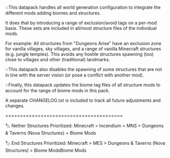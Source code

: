 💡This datapack handles all world generation configuration to integrate the different mods adding biomes and structures.

It does that by introducing a range of exclusion/avoid tags on a per-mod basis.
These sets are included in all/most structure files of the individual mods.

For example:
All structures from "Dungeons Arise" have an exclusion zone for vanilla villages, sky villages, and a range of vanilla Minecraft structures (e.g. jungle temples).
This avoids any hostile structures spawning (too) close to villages and other (traditional) landmarks.

💡This datapack also disables the spawning of some structures that are not in line with the server vision (or pose a conflict with another mod).

💡Finally, this datapack updates the biome tag files of all structure mods to account for the range of biome mods in this pack.

A separate CHANGELOG.txt is included to track all future adjustments and changes.

========================================

🏷️ Nether Structures
Prioritized: Minecraft > Incendium > MNS > Dungeons & Taverns (Nova Structures) > Biome Mods

🏷️ End Structures
Prioritized: Minecraft > MES > Dungeons & Taverns (Nova Structures) > Biome ModsBiome Mods
